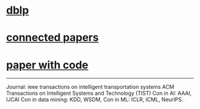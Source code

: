 # [dblp](https://dblp.org/db/conf/ijcai/ijcai2018.html#ZonooziKLC18)
# [connected papers](https://www.connectedpapers.com/)
# [paper with code](https://paperswithcode.com/)
*************************************
Journal:
ieee transactions on intelligent transportation systems
ACM Transactions on Intelligent Systems and Technology (TIST)
Con in AI: AAAI, IJCAI
Con in data mining: KDD, WSDM,
Con in ML: ICLR, ICML, NeurIPS.
